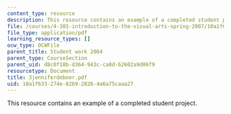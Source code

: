 ```yaml
---
content_type: resource
description: This resource contains an example of a completed student project.
file: /courses/4-301-introduction-to-the-visual-arts-spring-2007/10a1f633274e82b928264a6a75caaa27_3jenniferdeboer.pdf
file_type: application/pdf
learning_resource_types: []
ocw_type: OCWFile
parent_title: Student work 2004
parent_type: CourseSection
parent_uid: d8c0f18b-d364-943c-ca0d-62602a9d06f9
resourcetype: Document
title: 3jenniferdeboer.pdf
uid: 10a1f633-274e-82b9-2826-4a6a75caaa27
---
```

This resource contains an example of a completed student project.